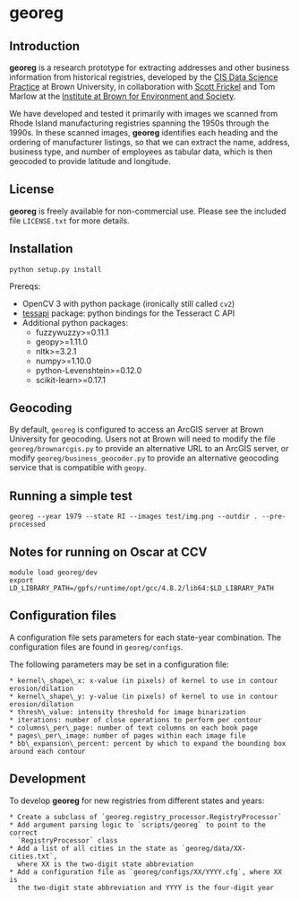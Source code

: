 # georeg

## Introduction

**georeg** is a research prototype for extracting addresses and other business
information from historical registries, developed by the
[CIS Data Science Practice](https://brown.edu/cis/data-science)
at Brown University, in collaboration with
[Scott Frickel](https://www.brown.edu/academics/institute-environment-society/people/details/scott-frickel)
and Tom Marlow at the
[Institute at Brown for Environment and
Society](https://www.brown.edu/academics/institute-environment-society/).

We have developed and tested it primarily with images we scanned from Rhode
Island manufacturing registries spanning the 1950s through the 1990s. In these
scanned images, **georeg** identifies each heading and the ordering of
manufacturer listings, so that we can extract the name, address, business type,
and number of employees as tabular data, which is then geocoded to provide
latitude and longitude.

## License

**georeg** is freely available for non-commercial use. Please see the included
file `LICENSE.txt` for more details.

## Installation

    python setup.py install

Prereqs:

* OpenCV 3 with python package (ironically still called `cv2`)
* [tessapi](https://bitbucket.org/brown-data-science/tessapi) package: python bindings for the Tesseract C API
* Additional python packages:
    * fuzzywuzzy>=0.11.1
    * geopy>=1.11.0
    * nltk>=3.2.1
    * numpy>=1.10.0
    * python-Levenshtein>=0.12.0
    * scikit-learn>=0.17.1

## Geocoding

By default, `georeg` is configured to access an ArcGIS server at Brown
University for geocoding. Users not at Brown will need to modify the file
`georeg/brownarcgis.py` to provide an alternative URL to an ArcGIS server,
or modify `georeg/business_geocoder.py` to provide an alternative 
geocoding service that is compatible with `geopy`.

## Running a simple test

    georeg --year 1979 --state RI --images test/img.png --outdir . --pre-processed

## Notes for running on Oscar at CCV

    module load georeg/dev
    export LD_LIBRARY_PATH=/gpfs/runtime/opt/gcc/4.8.2/lib64:$LD_LIBRARY_PATH

## Configuration files

A configuration file sets parameters for each state-year combination. The
configuration files are found in `georeg/configs`. 

The following parameters may be set in a configuration file:

    * kernel\_shape\_x: x-value (in pixels) of kernel to use in contour erosion/dilation
    * kernel\_shape\_y: y-value (in pixels) of kernel to use in contour erosion/dilation
    * thresh\_value: intensity threshold for image binarization
    * iterations: number of close operations to perform per contour
    * columns\_per\_page: number of text columns on each book page
    * pages\_per\_image: number of pages within each image file
    * bb\_expansion\_percent: percent by which to expand the bounding box around each contour

## Development

To develop **georeg** for new registries from different states and years:

    * Create a subclass of `georeg.registry_processor.RegistryProcessor` 
    * Add argument parsing logic to `scripts/georeg` to point to the correct
      `RegistryProcessor` class
    * Add a list of all cities in the state as `georeg/data/XX-cities.txt`,
      where XX is the two-digit state abbreviation
    * Add a configuration file as `georeg/configs/XX/YYYY.cfg`, where XX is
      the two-digit state abbreviation and YYYY is the four-digit year
